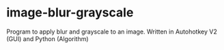 # image-blur-grayscale

Program to apply blur and grayscale to an image. Written in Autohotkey V2 (GUI) and Python (Algorithm)
